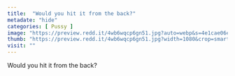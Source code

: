 ```yaml
---
title:  "Would you hit it from the back?"
metadate: "hide"
categories: [ Pussy ]
image: "https://preview.redd.it/4wb6wqcp6gn51.jpg?auto=webp&s=4e1cae06ef0b8be6a1e44344ca27109d1fe6be3b"
thumb: "https://preview.redd.it/4wb6wqcp6gn51.jpg?width=1080&crop=smart&auto=webp&s=a8129c1a121ac95175de0ae67be0e0ace1dc017e"
visit: ""
---
```

Would you hit it from the back?
